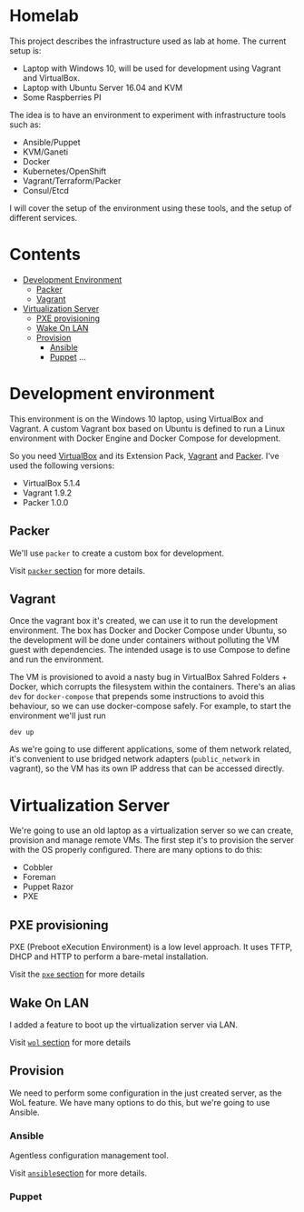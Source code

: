 
# Homelab

This project describes the infrastructure used as lab at home. The current setup is:

- Laptop with Windows 10, will be used for development using Vagrant and VirtualBox.
- Laptop with Ubuntu Server 16.04 and KVM
- Some Raspberries PI

The idea is to have an environment to experiment with infrastructure tools such as:

- Ansible/Puppet
- KVM/Ganeti
- Docker
- Kubernetes/OpenShift
- Vagrant/Terraform/Packer
- Consul/Etcd

I will cover the setup of the environment using these tools, and the setup of different services. 


# Contents

- [Development Environment](#development-environment)
  - [Packer](#packer)
  - [Vagrant](#vagrant)
- [Virtualization Server](#virtualization-server)
  - [PXE provisioning](#pxe-provisioning)
  - [Wake On LAN](#wake-on-lan)
  - [Provision](#provision)
    - [Ansible](#ansible)
    - [Puppet](#puppet)
  ...

# Development environment

This environment is on the Windows 10 laptop, using VirtualBox and Vagrant. A custom Vagrant box based on Ubuntu
is defined to run a Linux environment with Docker Engine and Docker Compose for development.

So you need [VirtualBox](https://www.virtualbox.org/wiki/Downloads) and its Extension Pack, [Vagrant](http://www.vagrantup.com/downloads.html) and [Packer](https://www.packer.io/downloads.html).
I've used the following versions:

- VirtualBox 5.1.4
- Vagrant 1.9.2
- Packer 1.0.0

## Packer

We'll use `packer` to create a custom box for development.

Visit [`packer` section](packer/) for more details.

## Vagrant

Once the vagrant box it's created, we can use it to run the development environment. The box has Docker and Docker Compose under Ubuntu, so the development will be done under containers without polluting the VM guest with dependencies. The intended usage is to use Compose to define and run the environment.

The VM is provisioned to avoid a nasty bug in VirtualBox Sahred Folders + Docker, which corrupts the filesystem within the containers. There's an alias `dev` for `docker-compose` that prepends some instructions to avoid this behaviour, so we can use docker-compose safely. For example, to start the environment we'll just run 

```
dev up
```

As we're going to use different applications, some of them network related, it's convenient to use bridged network adapters (`public_network` in vagrant), so the VM has its own IP address that can be accessed directly.

# Virtualization Server

We're going to use an old laptop as a virtualization server so we can create, provision and manage remote VMs. The first step it's to provision the server with the OS properly configured. There are many options to do this:

- Cobbler
- Foreman
- Puppet Razor
- PXE

## PXE provisioning

PXE (Preboot eXecution Environment) is a low level approach. It uses TFTP, DHCP and HTTP to perform a bare-metal installation.

Visit the [`pxe` section](packer/) for more details

## Wake On LAN

I added a feature to boot up the virtualization server via LAN. 

Visit [`wol` section](wol/) for more details

## Provision

We need to perform some configuration in the just created server, as the WoL feature. We have many options to do this, but we're going to use Ansible.

### Ansible

Agentless configuration management tool.

Visit [`ansible`section](ansible/) for more details.

### Puppet
